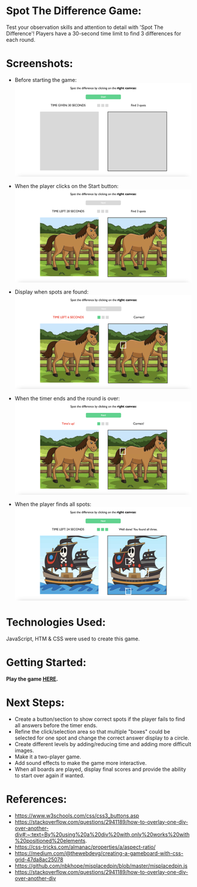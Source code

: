 # Spot The Difference Game: 

Test your observation skills and attention to detail with 'Spot The Difference'! Players have a 30-second time limit to find 3 differences for each round. 

# Screenshots: 

- Before starting the game:
![Screenshot of the empty state game before the start button is pressed](/readmd_images/spot1.png)

- When the player clicks on the Start button:
![Screenshot when the game starts](/readmd_images/spot2.png)

- Display when spots are found:
![Screenshot of when a spot is found](/readmd_images/spot3.png)

- When the timer ends and the round is over:
![Screenshot when the timer ends](/readmd_images/spot4.png)

- When the player finds all spots:
![Screenshot when the player finds all spots](/readmd_images/spot5.png)


# Technologies Used: 

JavaScript, HTM & CSS were used to create this game.

# Getting Started:

**Play the game [HERE](https://jeejeebae.github.io/SpotTheDifference/).**

# Next Steps: 

- Create a button/section to show correct spots if the player fails to find all answers before the timer ends.
- Refine the click/selection area so that multiple "boxes" could be selected for one spot and change the correct answer display to a circle.
- Create different levels by adding/reducing time and adding more difficult images. 
- Make it a two-player game.
- Add sound effects to make the game more interactive.
- When all boards are played, display final scores and provide the ability to start over again if wanted.


# References: 

- https://www.w3schools.com/css/css3_buttons.asp
- https://stackoverflow.com/questions/2941189/how-to-overlay-one-div-over-another-div#:~:text=By%20using%20a%20div%20with,only%20works%20with%20positioned%20elements.
- https://css-tricks.com/almanac/properties/a/aspect-ratio/
- https://medium.com/@thewebdevg/creating-a-gameboard-with-css-grid-47da8ac25078
- https://github.com/nbkhope/misplacedpin/blob/master/misplacedpin.js
- https://stackoverflow.com/questions/2941189/how-to-overlay-one-div-over-another-div
